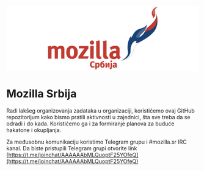 ![mozilla srbija logo](/images/header.jpg)

# Mozilla Srbija

Radi lakšeg organizovanja zadataka u organizaciji, koristićemo ovaj GitHub repozitorijum kako bismo pratili aktivnosti u zajednici, šta sve treba da se odradi i do kada. Koristićemo ga i za formiranje planova za buduće hakatone i okupljanja.

Za međusobnu komunikaciju koristimo Telegram grupu i #mozilla.sr IRC kanal. Da biste pristupili Telegram grupi otvorite link [https://t.me/joinchat/AAAAAAbMLQuoptF25YOfeQ](https://t.me/joinchat/AAAAAAbMLQuoptF25YOfeQ)
